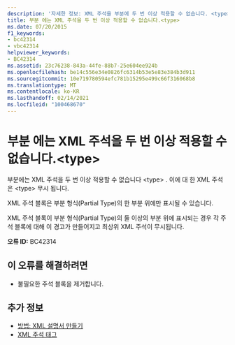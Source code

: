 ```yaml
---
description: '자세한 정보: XML 주석을 부분에 두 번 이상 적용할 수 없습니다. <type>'
title: 부분 에는 XML 주석을 두 번 이상 적용할 수 없습니다.<type>
ms.date: 07/20/2015
f1_keywords:
- bc42314
- vbc42314
helpviewer_keywords:
- BC42314
ms.assetid: 23c76238-843a-44fe-88b7-25e604ee924b
ms.openlocfilehash: be14c556e34e0826fc6314b53e5e83e384b3d911
ms.sourcegitcommit: 10e719780594efc781b15295e499c66f316068b8
ms.translationtype: MT
ms.contentlocale: ko-KR
ms.lasthandoff: 02/14/2021
ms.locfileid: "100468670"
---
```

# <a name="xml-comment-cannot-be-applied-more-than-once-on-a-partial-type"></a>부분 에는 XML 주석을 두 번 이상 적용할 수 없습니다.\<type>

부분에는 XML 주석을 두 번 이상 적용할 수 없습니다 \<type> . 이에 대 한 XML 주석은 \<type> 무시 됩니다.  
  
 XML 주석 블록은 부분 형식(Partial Type)의 한 부분 위에만 표시될 수 있습니다.  
  
 XML 주석 블록이 부분 형식(Partial Type)의 둘 이상의 부분 위에 표시되는 경우 각 주석 블록에 대해 이 경고가 만들어지고 최상위 XML 주석이 무시됩니다.  
  
 **오류 ID:** BC42314  
  
## <a name="to-correct-this-error"></a>이 오류를 해결하려면  
  
- 불필요한 주석 블록을 제거합니다.  
  
## <a name="see-also"></a>추가 정보

- [방법: XML 설명서 만들기](../programming-guide/program-structure/how-to-create-xml-documentation.md)
- [XML 주석 태그](../language-reference/xmldoc/index.md)
